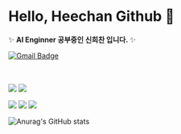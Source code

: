 # Hello, Heechan Github 👋

✨ **AI Enginner 공부중인 신희찬 입니다.** ✨

[![Gmail Badge](https://img.shields.io/badge/-gmlcks0905@gmail.com-c14438?style=flat-square&logo=Gmail&logoColor=white&link=mailto:gmlcks0905@gmail.com)](mailto:gmlcks0905@gmail.com) 


<br /><br /> 
<img src="https://img.shields.io/badge/Python-3776AB?style=flat-square&logo=Python&logoColor=white"/>
<img src="https://img.shields.io/badge/MySQL-4479A1?style=flat-square&logo=MySQL&logoColor=white"/>

<img src="https://img.shields.io/badge/GitHub-181717?style=flat-square&logo=GitHub&logoColor=white"/>
<img src="https://img.shields.io/badge/Visual Studio Code-007ACC?style=flat-square&logo=Visual Studio Code&logoColor=white"/>
<img src="https://img.shields.io/badge/Google Colab-F9AB00?style=flat-square&logo=Google Colab&logoColor=white"/>

![Anurag's GitHub stats](https://github-readme-stats.vercel.app/api?username=깃허브아이디&show_icons=true&theme=radical)
